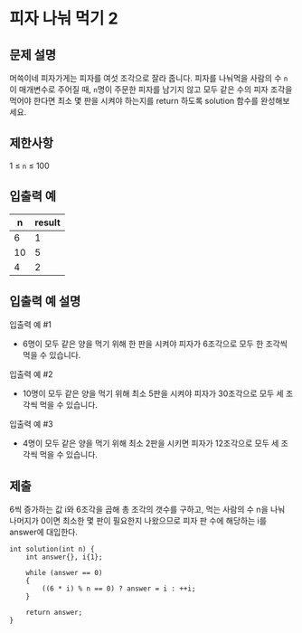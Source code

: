 # 피자 나눠 먹기 2

## 문제 설명

머쓱이네 피자가게는 피자를 여섯 조각으로 잘라 줍니다. 피자를 나눠먹을 사람의 수 `n`이 매개변수로 주어질 때, `n`명이 주문한 피자를 남기지 않고 모두 같은 수의 피자 조각을 먹어야 한다면 최소 몇 판을 시켜야 하는지를 return 하도록 solution 함수를 완성해보세요.

## 제한사항

1 ≤ `n` ≤ 100

## 입출력 예

n|result
---|---
6|1
10|5
4|2

## 입출력 예 설명

입출력 예 #1

+ 6명이 모두 같은 양을 먹기 위해 한 판을 시켜야 피자가 6조각으로 모두 한 조각씩 먹을 수 있습니다.

입출력 예 #2

+ 10명이 모두 같은 양을 먹기 위해 최소 5판을 시켜야 피자가 30조각으로 모두 세 조각씩 먹을 수 있습니다.

입출력 예 #3

+ 4명이 모두 같은 양을 먹기 위해 최소 2판을 시키면 피자가 12조각으로 모두 세 조각씩 먹을 수 있습니다.

## 제출

6씩 증가하는 값 i와 6조각을 곱해 총 조각의 갯수를 구하고, 먹는 사람의 수 n을 나눠 나머지가 0이면 최소한 몇 판이 필요한지 나왔으므로 피자 판 수에 해당하는  i를 answer에 대입한다.
```
int solution(int n) {
    int answer{}, i{1};

    while (answer == 0)
    {
        ((6 * i) % n == 0) ? answer = i : ++i;
    }

    return answer;
}
```